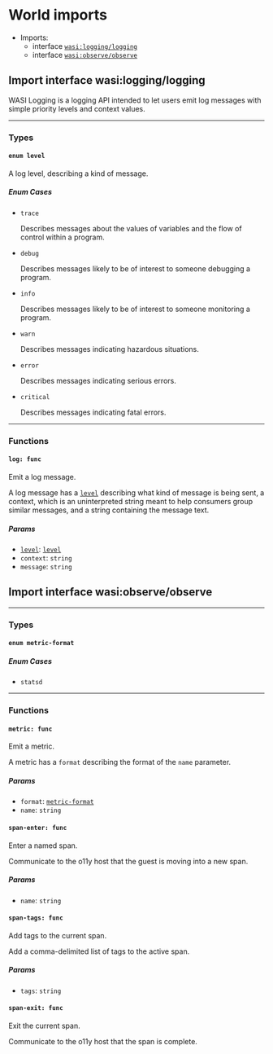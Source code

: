 <h1><a name="imports">World imports</a></h1>
<ul>
<li>Imports:
<ul>
<li>interface <a href="#wasi:logging_logging"><code>wasi:logging/logging</code></a></li>
<li>interface <a href="#wasi:observe_observe"><code>wasi:observe/observe</code></a></li>
</ul>
</li>
</ul>
<h2><a name="wasi:logging_logging">Import interface wasi:logging/logging</a></h2>
<p>WASI Logging is a logging API intended to let users emit log messages with
simple priority levels and context values.</p>
<hr />
<h3>Types</h3>
<h4><a name="level"><code>enum level</code></a></h4>
<p>A log level, describing a kind of message.</p>
<h5>Enum Cases</h5>
<ul>
<li>
<p><a name="level.trace"><code>trace</code></a></p>
<p>Describes messages about the values of variables and the flow of
control within a program.
</li>
<li>
<p><a name="level.debug"><code>debug</code></a></p>
<p>Describes messages likely to be of interest to someone debugging a
program.
</li>
<li>
<p><a name="level.info"><code>info</code></a></p>
<p>Describes messages likely to be of interest to someone monitoring a
program.
</li>
<li>
<p><a name="level.warn"><code>warn</code></a></p>
<p>Describes messages indicating hazardous situations.
</li>
<li>
<p><a name="level.error"><code>error</code></a></p>
<p>Describes messages indicating serious errors.
</li>
<li>
<p><a name="level.critical"><code>critical</code></a></p>
<p>Describes messages indicating fatal errors.
</li>
</ul>
<hr />
<h3>Functions</h3>
<h4><a name="log"><code>log: func</code></a></h4>
<p>Emit a log message.</p>
<p>A log message has a <a href="#level"><code>level</code></a> describing what kind of message is being
sent, a context, which is an uninterpreted string meant to help
consumers group similar messages, and a string containing the message
text.</p>
<h5>Params</h5>
<ul>
<li><a name="log.level"><a href="#level"><code>level</code></a></a>: <a href="#level"><a href="#level"><code>level</code></a></a></li>
<li><a name="log.context"><code>context</code></a>: <code>string</code></li>
<li><a name="log.message"><code>message</code></a>: <code>string</code></li>
</ul>
<h2><a name="wasi:observe_observe">Import interface wasi:observe/observe</a></h2>
<hr />
<h3>Types</h3>
<h4><a name="metric_format"><code>enum metric-format</code></a></h4>
<h5>Enum Cases</h5>
<ul>
<li><a name="metric_format.statsd"><code>statsd</code></a></li>
</ul>
<hr />
<h3>Functions</h3>
<h4><a name="metric"><code>metric: func</code></a></h4>
<p>Emit a metric.</p>
<p>A metric has a <code>format</code> describing the format of the <code>name</code> parameter.</p>
<h5>Params</h5>
<ul>
<li><a name="metric.format"><code>format</code></a>: <a href="#metric_format"><a href="#metric_format"><code>metric-format</code></a></a></li>
<li><a name="metric.name"><code>name</code></a>: <code>string</code></li>
</ul>
<h4><a name="span_enter"><code>span-enter: func</code></a></h4>
<p>Enter a named span.</p>
<p>Communicate to the o11y host that the guest is moving into a new span.</p>
<h5>Params</h5>
<ul>
<li><a name="span_enter.name"><code>name</code></a>: <code>string</code></li>
</ul>
<h4><a name="span_tags"><code>span-tags: func</code></a></h4>
<p>Add tags to the current span.</p>
<p>Add a comma-delimited list of tags to the active span.</p>
<h5>Params</h5>
<ul>
<li><a name="span_tags.tags"><code>tags</code></a>: <code>string</code></li>
</ul>
<h4><a name="span_exit"><code>span-exit: func</code></a></h4>
<p>Exit the current span.</p>
<p>Communicate to the o11y host that the span is complete.</p>
